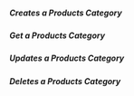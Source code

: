 ##### Creates a Products Category



##### Get a Products Category




##### Updates a Products Category



##### Deletes a Products Category     